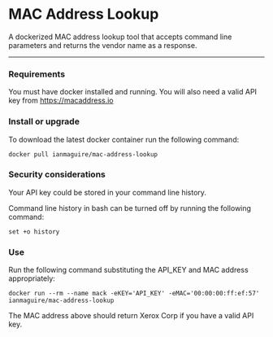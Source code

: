 # MAC Address Lookup
A dockerized MAC address lookup tool that accepts command line parameters and returns the vendor name as a response. 

---
### Requirements
You must have docker installed and running. You will also need a valid API key from https://macaddress.io 

### Install or upgrade
To download the latest docker container run the following command:
```
docker pull ianmaguire/mac-address-lookup
```

### Security considerations
Your API key could be stored in your command line history. 

Command line history in bash can be turned off by running the following command:
```
set +o history
```

### Use
Run the following command substituting the API_KEY and MAC address appropriately:
```
docker run --rm --name mack -eKEY='API_KEY' -eMAC='00:00:00:ff:ef:57' ianmaguire/mac-address-lookup
```

The MAC address above should return Xerox Corp if you have a valid API key. 
